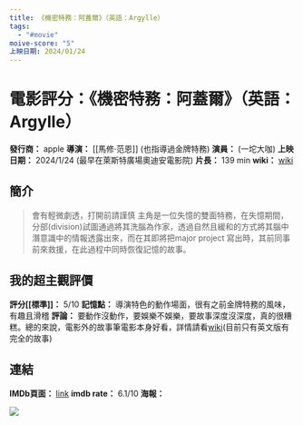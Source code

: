 ```yaml
---
title: 《機密特務：阿蓋爾》（英語：Argylle）
tags:
  - "#movie"
moive-score: "5"
上映日期: 2024/01/24
---
```


# 電影評分：《機密特務：阿蓋爾》（英語：Argylle）
**發行商：** apple
**導演：** [[馬修·范恩]] (也指導過金牌特務)
**演員：** (一坨大咖)
**上映日期：** 2024/1/24 (最早在萊斯特廣場奧迪安電影院)
**片長：** 139 min
**wiki：** [wiki](https://zh.wikipedia.org/wiki/%E6%A9%9F%E5%AF%86%E7%89%B9%E5%8B%99%EF%BC%9A%E9%98%BF%E8%93%8B%E7%88%BE)
## 簡介
> 會有輕微劇透，打開前請謹慎
> 主角是一位失憶的雙面特務，在失憶期間，分部(division)試圖通過將其洗腦為作家，透過自然且緩和的方式將其腦中潛意識中的情報透露出來，而在其即將把major project 寫出時，其前同事前來救援，在此過程中同時恢復記憶的故事。

## 我的超主觀評價
**評分[[標準]]：** 5/10
**記憶點：** 導演特色的動作場面，很有之前金牌特務的風味，有趣且滑稽
**評論：**
要動作沒動作，要娛樂不娛樂，要故事深度沒深度，真的很糟糕。總的來說，電影外的故事筆電影本身好看，詳情請看[wiki](https://en.wikipedia.org/wiki/Argylle)(目前只有英文版有完全的故事)

## 連結
**IMDb頁面：** [link](https://www.imdb.com/title/tt15009428/) 
**imdb rate：** 6.1/10
**海報：** 

![](MV5BZDM3YTg4MGUtZmUxNi00YmEyLTllNTctNjYyNjZlZGViNmFhXkEyXkFqcGdeQXVyMTUzMTg2ODkz._V1_QL75_UX180_CR0,9,180,266_.jpg)

